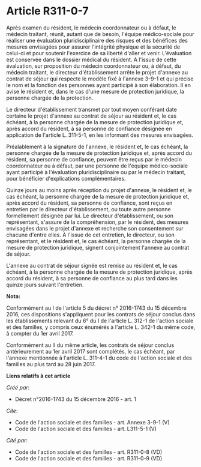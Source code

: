 # Article R311-0-7

Après examen du résident, le médecin coordonnateur ou à défaut, le médecin traitant, réunit, autant que de besoin, l'équipe
médico-sociale pour réaliser une évaluation pluridisciplinaire des risques et des bénéfices des mesures envisagées pour
assurer l'intégrité physique et la sécurité de celui-ci et pour soutenir l'exercice de sa liberté d'aller et venir.
L'évaluation est conservée dans le dossier médical du résident. A l'issue de cette évaluation, sur proposition du médecin
coordonnateur ou, à défaut, du médecin traitant, le directeur d'établissement arrête le projet d'annexe au contrat de séjour
qui respecte le modèle fixé à l'annexe 3-9-1 et qui précise le nom et la fonction des personnes ayant participé à son
élaboration. Il en avise le résident et, dans le cas d'une mesure de protection juridique, la personne chargée de la
protection. 

Le directeur d'établissement transmet par tout moyen conférant date certaine le projet d'annexe au contrat de séjour au
résident et, le cas échéant, à la personne chargée de la mesure de protection juridique et, après accord du résident, à sa
personne de confiance désignée en application de l'article L. 311-5-1, en les informant des mesures envisagées. 

Préalablement à la signature de l'annexe, le résident et, le cas échéant, la personne chargée de la mesure de protection
juridique et, après accord du résident, sa personne de confiance, peuvent être reçus par le médecin coordonnateur ou à
défaut, par une personne de l'équipe médico-sociale ayant participé à l'évaluation pluridisciplinaire ou par le médecin
traitant, pour bénéficier d'explications complémentaires. 

Quinze jours au moins après réception du projet d'annexe, le résident et, le cas échéant, la personne chargée de la mesure de
protection juridique et, après accord du résident, sa personne de confiance, sont reçus en entretien par le directeur
d'établissement, ou toute autre personne formellement désignée par lui. Le directeur d'établissement, ou son représentant,
s'assure de la compréhension, par le résident, des mesures envisagées dans le projet d'annexe et recherche son consentement
sur chacune d'entre elles. A l'issue de cet entretien, le directeur, ou son représentant, et le résident et, le cas échéant,
la personne chargée de la mesure de protection juridique, signent conjointement l'annexe au contrat de séjour. 

L'annexe au contrat de séjour signée est remise au résident et, le cas échéant, à la personne chargée de la mesure de
protection juridique, après accord du résident, à sa personne de confiance au plus tard dans les quinze jours suivant
l'entretien.

**Nota:**

Conformément au I de l'article 5 du décret n° 2016-1743 du 15 décembre 2016, ces dispositions s'appliquent pour les contrats
de séjour conclus dans les établissements relevant du 6° du I de l'article L. 312-1 de l'action sociale et des familles, y
compris ceux énumérés à l'article L. 342-1 du même code, à compter du 1er avril 2017.

Conformément au II du même article, les contrats de séjour conclus antérieurement au 1er avril 2017 sont complétés, le cas
échéant, par l'annexe mentionnée à l'article L. 311-4-1 du code de l'action sociale et des familles au plus tard au 28 juin
2017.

**Liens relatifs à cet article**

_Créé par_:

  - Décret n°2016-1743 du 15 décembre 2016 - art. 1

_Cite_:

  - Code de l'action sociale et des familles - art. Annexe 3-9-1 (V)
  - Code de l'action sociale et des familles - art. L311-5-1 (V)

_Cité par_:

  - Code de l'action sociale et des familles - art. R311-0-8 (VD)
  - Code de l'action sociale et des familles - art. R311-0-9 (VD)
